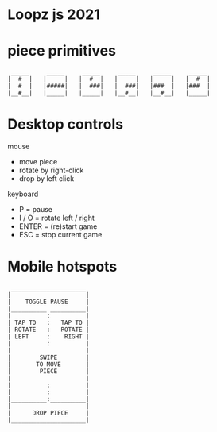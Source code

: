 # Loopz js 2021

# piece primitives

     _____     _____     _____     _____     _____     _____
    |  #  |   |     |   |  #  |   |     |   |     |   |  #  |
    |  #  |   |#####|   |  ###|   |  ###|   |###  |   |###  |
    |__#__|   |_____|   |_____|   |__#__|   |__#__|   |_____|
     



# Desktop controls

mouse
- move piece
- rotate by right-click
- drop by left click

keyboard
- P = pause
- I / O = rotate left / right
- ENTER = (re)start game
- ESC = stop current game

# Mobile hotspots

     _____________________
    |                     |
    |    TOGGLE PAUSE     |
    |__________ __________|
    |          :          |
    | TAP TO   :   TAP TO |
    | ROTATE   :   ROTATE |
    | LEFT     :    RIGHT |
    |          :          |
    |                     |
    |        SWIPE        |
    |       TO MOVE       |
    |        PIECE        |
    |                     |
    |          :          |
    |          :          |
    |__________:__________|
    |                     |
    |      DROP PIECE     |
    |_____________________|


